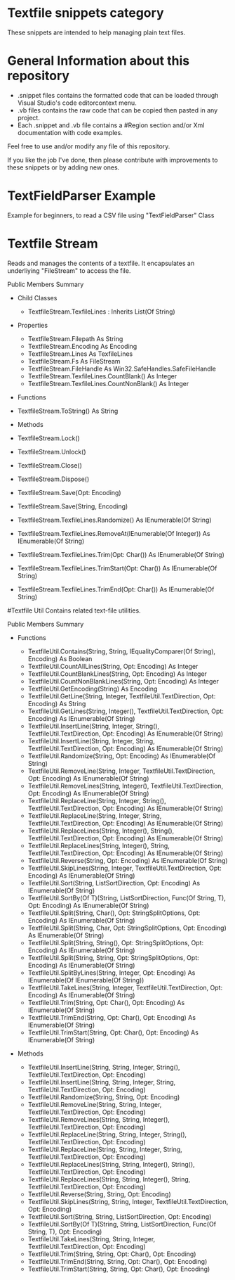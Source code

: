 # Textfile snippets category
These snippets are intended to help managing plain text files.

# General Information about this repository
 - .snippet files contains the formatted code that can be loaded through Visual Studio's code editorcontext menu.
 - .vb files contains the raw code that can be copied then pasted in any project.
 - Each .snippet and .vb file contains a #Region section and/or Xml documentation with code examples.
 
Feel free to use and/or modify any file of this repository.

If you like the job I've done, then please contribute with improvements to these snippets or by adding new ones.

# TextFieldParser Example
Example for beginners, to read a CSV file using "TextFieldParser" Class

# Textfile Stream
Reads and manages the contents of a textfile.
It encapsulates an underliying "FileStream" to access the file.

Public Members Summary

 - Child Classes
   - TextfileStream.TexfileLines : Inherits List(Of String)

 - Properties
   - TextfileStream.Filepath As String
   - TextfileStream.Encoding As Encoding
   - TextfileStream.Lines As TexfileLines
   - TextfileStream.Fs As FileStream
   - TextfileStream.FileHandle As Win32.SafeHandles.SafeFileHandle
   - TextfileStream.TexfileLines.CountBlank() As Integer
   - TextfileStream.TexfileLines.CountNonBlank() As Integer

 -  Functions
   - TextfileStream.ToString() As String

 -  Methods
   - TextfileStream.Lock()
   - TextfileStream.Unlock()
   - TextfileStream.Close()
   - TextfileStream.Dispose()
   - TextfileStream.Save(Opt: Encoding)
   - TextfileStream.Save(String, Encoding)
   - TextfileStream.TexfileLines.Randomize() As IEnumerable(Of String)
   - TextfileStream.TexfileLines.RemoveAt(IEnumerable(Of Integer)) As IEnumerable(Of String)
   - TextfileStream.TexfileLines.Trim(Opt: Char()) As IEnumerable(Of String)
   - TextfileStream.TexfileLines.TrimStart(Opt: Char()) As IEnumerable(Of String)
   - TextfileStream.TexfileLines.TrimEnd(Opt: Char()) As IEnumerable(Of String)

#Textfile Util
Contains related text-file utilities.

Public Members Summary

 - Functions
   - TextfileUtil.Contains(String, String, IEqualityComparer(Of String), Encoding) As Boolean
   - TextfileUtil.CountAllLines(String, Opt: Encoding) As Integer
   - TextfileUtil.CountBlankLines(String, Opt: Encoding) As Integer
   - TextfileUtil.CountNonBlankLines(String, Opt: Encoding) As Integer
   - TextfileUtil.GetEncoding(String) As Encoding
   - TextfileUtil.GetLine(String, Integer, TextfileUtil.TextDirection, Opt: Encoding) As String
   - TextfileUtil.GetLines(String, Integer(), TextfileUtil.TextDirection, Opt: Encoding) As IEnumerable(Of String)
   - TextfileUtil.InsertLine(String, Integer, String(), TextfileUtil.TextDirection, Opt: Encoding) As IEnumerable(Of String)
   - TextfileUtil.InsertLine(String, Integer, String, TextfileUtil.TextDirection, Opt: Encoding) As IEnumerable(Of String)
   - TextfileUtil.Randomize(String, Opt: Encoding) As IEnumerable(Of String)
   - TextfileUtil.RemoveLine(String, Integer, TextfileUtil.TextDirection, Opt: Encoding) As IEnumerable(Of String)
   - TextfileUtil.RemoveLines(String, Integer(), TextfileUtil.TextDirection, Opt: Encoding) As IEnumerable(Of String)
   - TextfileUtil.ReplaceLine(String, Integer, String(), TextfileUtil.TextDirection, Opt: Encoding) As IEnumerable(Of String)
   - TextfileUtil.ReplaceLine(String, Integer, String, TextfileUtil.TextDirection, Opt: Encoding) As IEnumerable(Of String)
   - TextfileUtil.ReplaceLines(String, Integer(), String(), TextfileUtil.TextDirection, Opt: Encoding) As IEnumerable(Of String)
   - TextfileUtil.ReplaceLines(String, Integer(), String, TextfileUtil.TextDirection, Opt: Encoding) As IEnumerable(Of String)
   - TextfileUtil.Reverse(String, Opt: Encoding) As IEnumerable(Of String)
   - TextfileUtil.SkipLines(String, Integer, TextfileUtil.TextDirection, Opt: Encoding) As IEnumerable(Of String)
   - TextfileUtil.Sort(String, ListSortDirection, Opt: Encoding) As IEnumerable(Of String)
   - TextfileUtil.SortBy(Of T)(String, ListSortDirection, Func(Of String, T), Opt: Encoding) As IEnumerable(Of String)
   - TextfileUtil.Split(String, Char(),  Opt: StringSplitOptions, Opt: Encoding) As IEnumerable(Of String)
   - TextfileUtil.Split(String, Char,  Opt: StringSplitOptions, Opt: Encoding) As IEnumerable(Of String)
   - TextfileUtil.Split(String, String(),  Opt: StringSplitOptions, Opt: Encoding) As IEnumerable(Of String)
   - TextfileUtil.Split(String, String,  Opt: StringSplitOptions, Opt: Encoding) As IEnumerable(Of String)
   - TextfileUtil.SplitByLines(String, Integer, Opt: Encoding) As IEnumerable(Of IEnumerable(Of String))
   - TextfileUtil.TakeLines(String, Integer, TextfileUtil.TextDirection, Opt: Encoding) As IEnumerable(Of String)
   - TextfileUtil.Trim(String, Opt: Char(), Opt: Encoding) As IEnumerable(Of String)
   - TextfileUtil.TrimEnd(String, Opt: Char(), Opt: Encoding) As IEnumerable(Of String)
   - TextfileUtil.TrimStart(String, Opt: Char(), Opt: Encoding) As IEnumerable(Of String)

 - Methods
   - TextfileUtil.InsertLine(String, String, Integer, String(), TextfileUtil.TextDirection, Opt: Encoding)
   - TextfileUtil.InsertLine(String, String, Integer, String, TextfileUtil.TextDirection, Opt: Encoding)
   - TextfileUtil.Randomize(String, String, Opt: Encoding)
   - TextfileUtil.RemoveLine(String, String, Integer, TextfileUtil.TextDirection, Opt: Encoding)
   - TextfileUtil.RemoveLines(String, String, Integer(), TextfileUtil.TextDirection, Opt: Encoding)
   - TextfileUtil.ReplaceLine(String, String, Integer, String(), TextfileUtil.TextDirection, Opt: Encoding)
   - TextfileUtil.ReplaceLine(String, String, Integer, String, TextfileUtil.TextDirection, Opt: Encoding)
   - TextfileUtil.ReplaceLines(String, String, Integer(), String(), TextfileUtil.TextDirection, Opt: Encoding)
   - TextfileUtil.ReplaceLines(String, String, Integer(), String, TextfileUtil.TextDirection, Opt: Encoding)
   - TextfileUtil.Reverse(String, String, Opt: Encoding)
   - TextfileUtil.SkipLines(String, String, Integer, TextfileUtil.TextDirection, Opt: Encoding)
   - TextfileUtil.Sort(String, String, ListSortDirection, Opt: Encoding)
   - TextfileUtil.SortBy(Of T)(String, String, ListSortDirection, Func(Of String, T), Opt: Encoding)
   - TextfileUtil.TakeLines(String, String, Integer, TextfileUtil.TextDirection, Opt: Encoding)
   - TextfileUtil.Trim(String, String, Opt: Char(), Opt: Encoding)
   - TextfileUtil.TrimEnd(String, String, Opt: Char(), Opt: Encoding)
   - TextfileUtil.TrimStart(String, String, Opt: Char(), Opt: Encoding)
